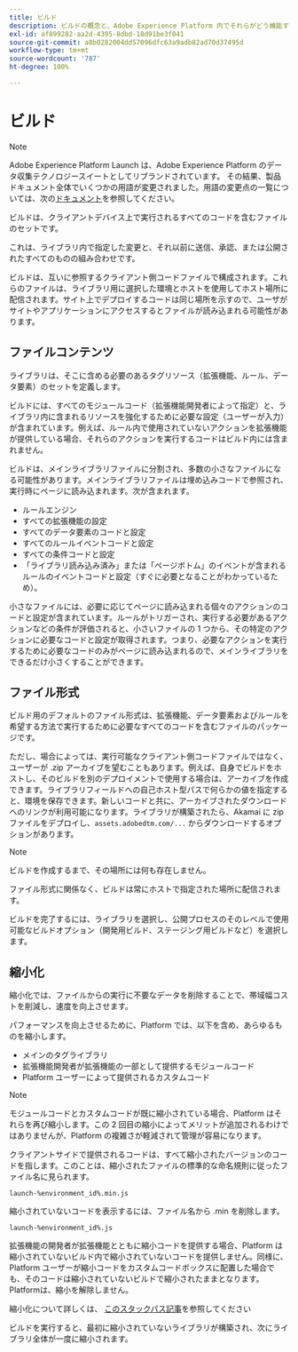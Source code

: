```yaml
---
title: ビルド
description: ビルドの概念と、Adobe Experience Platform 内でそれらがどう機能するかについて説明します。
exl-id: af899282-aa2d-4395-8dbd-18d91be3f041
source-git-commit: a8b0282004dd57096dfc63a9adb82ad70d37495d
workflow-type: tm+mt
source-wordcount: '787'
ht-degree: 100%

---
```


# ビルド

>[!NOTE]
>
>Adobe Experience Platform Launch は、Adobe Experience Platform のデータ収集テクノロジースイートとしてリブランドされています。 その結果、製品ドキュメント全体でいくつかの用語が変更されました。用語の変更点の一覧については、次の[ドキュメント](../../term-updates.md)を参照してください。

ビルドは、クライアントデバイス上で実行されるすべてのコードを含むファイルのセットです。

これは、ライブラリ内で指定した変更と、それ以前に送信、承認、または公開されたすべてのものの組み合わせです。

ビルドは、互いに参照するクライアント側コードファイルで構成されます。これらのファイルは、ライブラリ用に選択した環境とホストを使用してホスト場所に配信されます。サイト上でデプロイするコードは同じ場所を示すので、ユーザがサイトやアプリケーションにアクセスするとファイルが読み込まれる可能性があります。

## ファイルコンテンツ

ライブラリは、そこに含める必要のあるタグリソース（拡張機能、ルール、データ要素）のセットを定義します。

ビルドには、すべてのモジュールコード（拡張機能開発者によって指定）と、ライブラリ内に含まれるリソースを強化するために必要な設定（ユーザーが入力）が含まれています。例えば、ルール内で使用されていないアクションを拡張機能が提供している場合、それらのアクションを実行するコードはビルド内には含まれません。

ビルドは、メインライブラリファイルに分割され、多数の小さなファイルになる可能性があります。メインライブラリファイルは埋め込みコードで参照され、実行時にページに読み込まれます。次が含まれます。

* ルールエンジン
* すべての拡張機能の設定
* すべてのデータ要素のコードと設定
* すべてのルールイベントコードと設定
* すべての条件コードと設定
* 「ライブラリ読み込み済み」または「ページボトム」のイベントが含まれるルールのイベントコードと設定（すぐに必要となることがわかっているため）。

小さなファイルには、必要に応じてページに読み込まれる個々のアクションのコードと設定が含まれています。ルールがトリガーされ、実行する必要があるアクションなどの条件が評価されると、小さいファイルの 1 つから、その特定のアクションに必要なコードと設定が取得されます。つまり、必要なアクションを実行するために必要なコードのみがページに読み込まれるので、メインライブラリをできるだけ小さくすることができます。

## ファイル形式

ビルド用のデフォルトのファイル形式は、拡張機能、データ要素およびルールを希望する方法で実行するために必要なすべてのコードを含むファイルのパッケージです。

ただし、場合によっては、実行可能なクライアント側コードファイルではなく、ユーザーが .zip アーカイブを望むこともあります。例えば、自身でビルドをホストし、そのビルドを別のデプロイメントで使用する場合は、アーカイブを作成できます。ライブラリフィールドへの自己ホスト型パスで何らかの値を指定すると、環境を保存できます。新しいコードと共に、アーカイブされたダウンロードへのリンクが利用可能になります。ライブラリが構築されたら、Akamai に zip ファイルをデプロイし、`assets.adobedtm.com/...` からダウンロードするオプションがあります。

>[!NOTE]
>
> ビルドを作成するまで、その場所には何も存在しません。

ファイル形式に関係なく、ビルドは常にホストで指定された場所に配信されます。

ビルドを完了するには、ライブラリを選択し、公開プロセスのそのレベルで使用可能なビルドオプション（開発用ビルド、ステージング用ビルドなど）を選択します。

## 縮小化

縮小化では、ファイルからの実行に不要なデータを削除することで、帯域幅コストを削減し、速度を向上させます。

パフォーマンスを向上させるために、Platform では、以下を含め、あらゆるものを縮小します。

* メインのタグライブラリ
* 拡張機能開発者が拡張機能の一部として提供するモジュールコード
* Platform ユーザーによって提供されるカスタムコード

>[!NOTE]
>
>モジュールコードとカスタムコードが既に縮小されている場合、Platform はそれらを再び縮小します。この 2 回目の縮小によってメリットが追加されるわけではありませんが、Platform の複雑さが軽減されて管理が容易になります。

クライアントサイドで提供されるコードは、すべて縮小されたバージョンのコードを指します。このことは、縮小されたファイルの標準的な命名規則に従ったファイル名に見られます。

`launch-%environment_id%.min.js`

縮小されていないコードを表示するには、ファイル名から .min を削除します。

`launch-%environment_id%.js`

拡張機能の開発者が拡張機能とともに縮小コードを提供する場合、Platform は縮小されていないビルド内で縮小されていないコードを提供しません。同様に、Platform ユーザーが縮小コードをカスタムコードボックスに配置した場合でも、そのコードは縮小されていないビルドで縮小されたままとなります。Platformは、縮小を解除しません。

縮小化について詳しくは、 [このスタックパス記事](https://blog.stackpath.com/glossary/minification/)を参照してください

ビルドを実行すると、最初に縮小されていないライブラリが構築され、次にライブラリ全体が一度に縮小されます。
